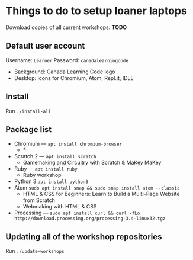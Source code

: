 Things to do to setup loaner laptops
====================================

Download copies of all current workshops: **TODO**

Default user account
--------------------

Username: `Learner`
Password: `canadalearningcode`

 - Background: Canada Learning Code logo
 - Desktop: icons for Chromium, Atom, Repl.it, IDLE

Install
-------

Run `./install-all`

Package list
------------

 - Chromium — `apt install chromium-browser`
    - \*
 - Scratch 2 — `apt install scratch`
    - Gamemaking and Circuitry with Scratch & MaKey MaKey
 - Ruby — `apt install ruby`
    - Ruby workshop
 - Python 3 `apt install python3`
 - Atom `sudo apt install snap && sudo snap install atom --classic`
    - HTML & CSS for Beginners: Learn to Build a Multi-Page Website from Scratch
    - Webmaking with HTML & CSS
 - Processing — `sudo apt install curl && curl -fLo http://download.processing.org/processing-3.4-linux32.tgz`


Updating all of the workshop repositories
-----------------------------------------

Run `./update-workshops`
